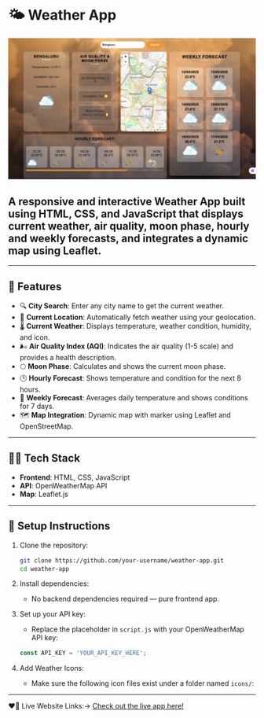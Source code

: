 # 🌤️ Weather App

![Home Screen](./screenshot/image.png)

## A responsive and interactive Weather App built using HTML, CSS, and JavaScript that displays current weather, air quality, moon phase, hourly and weekly forecasts, and integrates a dynamic map using Leaflet.

---

## 🚀 Features

- 🔍 **City Search**: Enter any city name to get the current weather.
- 📍 **Current Location**: Automatically fetch weather using your geolocation.
- 🌡️ **Current Weather**: Displays temperature, weather condition, humidity, and icon.
- 🌬️ **Air Quality Index (AQI)**: Indicates the air quality (1-5 scale) and provides a health description.
- 🌕 **Moon Phase**: Calculates and shows the current moon phase.
- 🕒 **Hourly Forecast**: Shows temperature and condition for the next 8 hours.
- 📅 **Weekly Forecast**: Averages daily temperature and shows conditions for 7 days.
- 🗺️ **Map Integration**: Dynamic map with marker using Leaflet and OpenStreetMap.

---

## 🧑‍💻 Tech Stack

- **Frontend**: HTML, CSS, JavaScript
- **API**: OpenWeatherMap API
- **Map**: Leaflet.js

---

## 🔧 Setup Instructions

1. Clone the repository:
    ```bash
    git clone https://github.com/your-username/weather-app.git
    cd weather-app
    ```

2. Install dependencies:
    - No backend dependencies required — pure frontend app.

3. Set up your API key:
    - Replace the placeholder in `script.js` with your OpenWeatherMap API key:
    ```javascript
    const API_KEY = 'YOUR_API_KEY_HERE';
    ```

4. Add Weather Icons:
    - Make sure the following icon files exist under a folder named `icons/`:

---

❤️‍🔥 Live Website Links:-> [Check out the live app here!](https://weather-app-seven-navy-94.vercel.app/)

